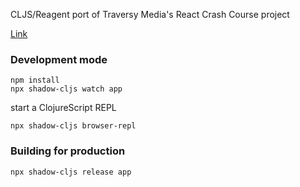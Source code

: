 CLJS/Reagent port of Traversy Media's React Crash Course project

[Link](https://www.youtube.com/watch?v=w7ejDZ8SWv8&list=PLillGF-RfqbYeckUaD1z6nviTp31GLTH8&index=7)

### Development mode

```
npm install
npx shadow-cljs watch app
```

start a ClojureScript REPL

```
npx shadow-cljs browser-repl
```

### Building for production

```
npx shadow-cljs release app
```
